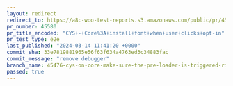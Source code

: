```yaml
---
layout: redirect
redirect_to: https://a8c-woo-test-reports.s3.amazonaws.com/public/pr/45580/e2e/index.html
pr_number: 45580
pr_title_encoded: "CYS+-+Core%3A+install+font+when+user+clicks+opt-in"
pr_test_type: e2e
last_published: "2024-03-14 11:41:20 +0000"
commit_sha: 33e7819881965e56f63f634a4763ed3c34883fac
commit_message: "remove debugger"
branch_name: 45476-cys-on-core-make-sure-the-pre-loader-is-triggered-right-after-the-user-clicks-on-the-opt-in-modal
passed: true
---
```

